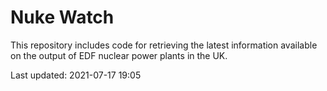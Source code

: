 # Nuke Watch

This repository includes code for retrieving the latest information available on the output of EDF nuclear power plants in the UK.

Last updated: 2021-07-17 19:05